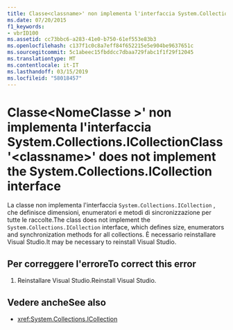 ```yaml
---
title: Classe<classname>' non implementa l'interfaccia System.Collections.ICollection
ms.date: 07/20/2015
f1_keywords:
- vbrID100
ms.assetid: cc73bbc6-a283-41e0-b750-61ef553e83b3
ms.openlocfilehash: c137f1c0c8a7eff84f652215e5e904be9637651c
ms.sourcegitcommit: 5c1abeec15fbddcc7dbaa729fabc1f1f29f12045
ms.translationtype: MT
ms.contentlocale: it-IT
ms.lasthandoff: 03/15/2019
ms.locfileid: "58018457"
---
```

# <a name="class-classname-does-not-implement-the-systemcollectionsicollection-interface"></a><span data-ttu-id="35ad4-102">Classe\<NomeClasse >' non implementa l'interfaccia System.Collections.ICollection</span><span class="sxs-lookup"><span data-stu-id="35ad4-102">Class '\<classname>' does not implement the System.Collections.ICollection interface</span></span>
<span data-ttu-id="35ad4-103">La classe non implementa l'interfaccia `System.Collections.ICollection` , che definisce dimensioni, enumeratori e metodi di sincronizzazione per tutte le raccolte.</span><span class="sxs-lookup"><span data-stu-id="35ad4-103">The class does not implement the `System.Collections.ICollection` interface, which defines size, enumerators and synchronization methods for all collections.</span></span> <span data-ttu-id="35ad4-104">È necessario reinstallare Visual Studio.</span><span class="sxs-lookup"><span data-stu-id="35ad4-104">It may be necessary to reinstall Visual Studio.</span></span>  
  
## <a name="to-correct-this-error"></a><span data-ttu-id="35ad4-105">Per correggere l'errore</span><span class="sxs-lookup"><span data-stu-id="35ad4-105">To correct this error</span></span>  
  
1.  <span data-ttu-id="35ad4-106">Reinstallare Visual Studio.</span><span class="sxs-lookup"><span data-stu-id="35ad4-106">Reinstall Visual Studio.</span></span>  
  
## <a name="see-also"></a><span data-ttu-id="35ad4-107">Vedere anche</span><span class="sxs-lookup"><span data-stu-id="35ad4-107">See also</span></span>

- <xref:System.Collections.ICollection>
